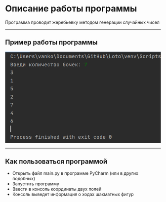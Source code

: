 # Описание работы программы
Программа проводит жеребьевку методом генерации случайных чисел
___
## Пример работы программы
![](https://github.com/nstvn/Loto/blob/main/img.png?raw=true "Работа программы")
___
## Как пользоваться программой
- Открыть файл main.py в программе PyCharm (или в других подобных)
- Запустить программу 
- Ввести в консоль координаты двух полей
- Консоль выведет информация о ходах шахматных фигур

